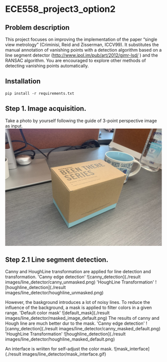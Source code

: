 # ECE558_project3_option2
## Problem description
This project focuses on improving the implementation of the paper “single view metrology” (Criminisi, Reid and Zisserman, ICCV99). It substitutes the manual annotation of vanishing points with a detection algorithm based on a line segment
detector (http://www.ipol.im/pub/art/2012/gjmr-lsd/ ) and the RANSAC algorithm. You are encouraged to explore other methods of detecting vanishing points automatically.

## Installation
```
pip install -r requirements.txt
```

## Step 1. Image acquisition.
Take a photo by yourself following the guide of 3-point perspective image as input.
![box_perspective](box.jpg)

## Step 2.1 Line segment detection.
Canny and HoughLine transformation are applied for line detection and transformation.
'Canny edge detection'
![canny_detection](./result images/line_detector/canny_unmasked.png)
'HoughLine Transformation'
![houghline_detection](./result images/line_detector/houghline_unmasked.png)

However, the baskground introduces a lot of noisy lines. To reduce the influence of the background, a mask is applied to filter colors in a given range. 
'Default color mask'
![default_mask](./result images/line_detector/masked_image_default.png)
The results of canny and Hough line are much better dur to the mask.
'Canny edge detection'
![canny_detection](./result images/line_detector/canny_masked_default.png)
'HoughLine Transformation'
![houghline_detection](./result images/line_detector/houghline_masked_default.png)

An interface is wriiten for self-adjust the color mask.
![mask_interface](./result images/line_detector/mask_interface.gif)
